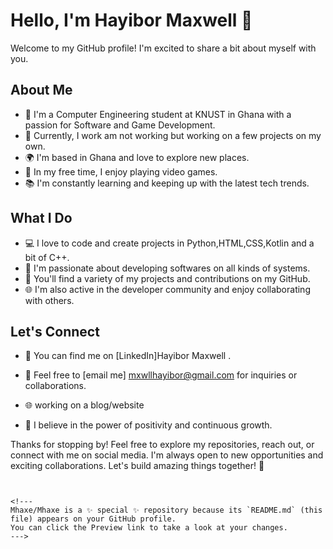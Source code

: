 # Hello, I'm Hayibor Maxwell 👋

Welcome to my GitHub profile! I'm excited to share a bit about myself with you.

## About Me

- 🌟 I'm a Computer Engineering student at KNUST in Ghana with a passion for Software and Game Development.
- 💼 Currently, I work am not working but working on a few projects on my own.
- 🌍 I'm based in Ghana and love to explore new places.
- 🚀 In my free time, I enjoy playing video games.
- 📚 I'm constantly learning and keeping up with the latest tech trends.

## What I Do

- 💻 I love to code and create projects in Python,HTML,CSS,Kotlin and a bit of C++.
- 🧠 I'm passionate about developing softwares on all kinds of systems.
- 📝 You'll find a variety of my projects and contributions on my GitHub.
- 🌐 I'm also active in the developer community and enjoy collaborating with others.

## Let's Connect

- 🔗 You can find me on [LinkedIn]Hayibor Maxwell .
- 📧 Feel free to [email me] mxwllhayibor@gmail.com for inquiries or collaborations.
- 🌐 working on a blog/website


- 🌟 I believe in the power of positivity and continuous growth.

Thanks for stopping by! Feel free to explore my repositories, reach out, or connect with me on social media. I'm always open to new opportunities and exciting collaborations. Let's build amazing things together! 🚀
```


<!---
Mhaxe/Mhaxe is a ✨ special ✨ repository because its `README.md` (this file) appears on your GitHub profile.
You can click the Preview link to take a look at your changes.
--->
